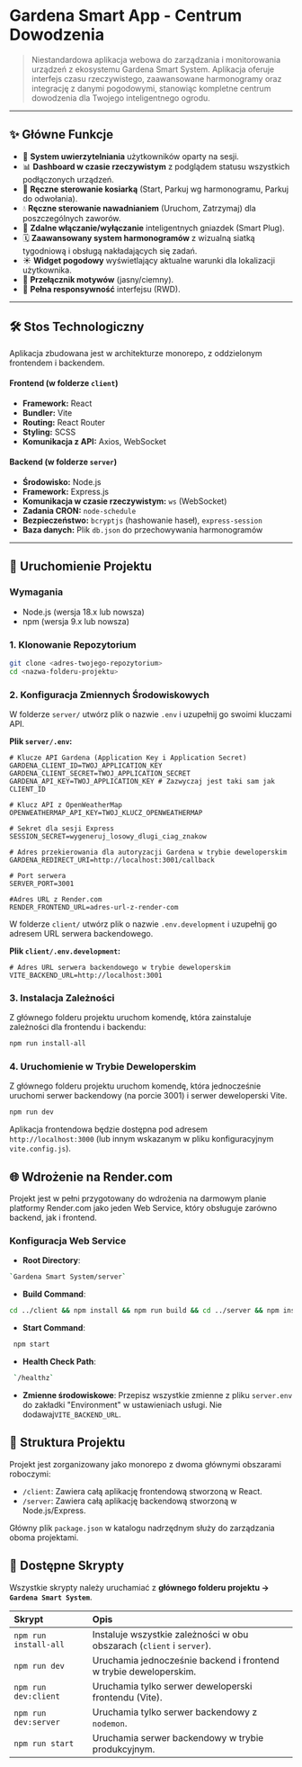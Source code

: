 # Gardena Smart App - Centrum Dowodzenia

> Niestandardowa aplikacja webowa do zarządzania i monitorowania urządzeń z ekosystemu Gardena Smart System. Aplikacja oferuje interfejs czasu rzeczywistego, zaawansowane harmonogramy oraz integrację z danymi pogodowymi, stanowiąc kompletne centrum dowodzenia dla Twojego inteligentnego ogrodu.

---

## ✨ Główne Funkcje

- 🔐 **System uwierzytelniania** użytkowników oparty na sesji.
- 📊 **Dashboard w czasie rzeczywistym** z podglądem statusu wszystkich podłączonych urządzeń.
- 🤖 **Ręczne sterowanie kosiarką** (Start, Parkuj wg harmonogramu, Parkuj do odwołania).
- 💧 **Ręczne sterowanie nawadnianiem** (Uruchom, Zatrzymaj) dla poszczególnych zaworów.
- 🔌 **Zdalne włączanie/wyłączanie** inteligentnych gniazdek (Smart Plug).
- 🗓️ **Zaawansowany system harmonogramów** z wizualną siatką tygodniową i obsługą nakładających się zadań.
- ☀️ **Widget pogodowy** wyświetlający aktualne warunki dla lokalizacji użytkownika.
- 🎨 **Przełącznik motywów** (jasny/ciemny).
- 📱 **Pełna responsywność** interfejsu (RWD).

---

## 🛠️ Stos Technologiczny

Aplikacja zbudowana jest w architekturze monorepo, z oddzielonym frontendem i backendem.

#### **Frontend (w folderze `client`)**

- **Framework:** React
- **Bundler:** Vite
- **Routing:** React Router
- **Styling:** SCSS
- **Komunikacja z API:** Axios, WebSocket

#### **Backend (w folderze `server`)**

- **Środowisko:** Node.js
- **Framework:** Express.js
- **Komunikacja w czasie rzeczywistym:** `ws` (WebSocket)
- **Zadania CRON:** `node-schedule`
- **Bezpieczeństwo:** `bcryptjs` (hashowanie haseł), `express-session`
- **Baza danych:** Plik `db.json` do przechowywania harmonogramów

---

## 🚀 Uruchomienie Projektu

### Wymagania

- Node.js (wersja 18.x lub nowsza)
- npm (wersja 9.x lub nowsza)

### 1. Klonowanie Repozytorium

```bash
git clone <adres-twojego-repozytorium>
cd <nazwa-folderu-projektu>
```

### 2. Konfiguracja Zmiennych Środowiskowych

W folderze `server/` utwórz plik o nazwie `.env` i uzupełnij go swoimi kluczami API.

**Plik `server/.env`:**

```env
# Klucze API Gardena (Application Key i Application Secret)
GARDENA_CLIENT_ID=TWOJ_APPLICATION_KEY
GARDENA_CLIENT_SECRET=TWOJ_APPLICATION_SECRET
GARDENA_API_KEY=TWOJ_APPLICATION_KEY # Zazwyczaj jest taki sam jak CLIENT_ID

# Klucz API z OpenWeatherMap
OPENWEATHERMAP_API_KEY=TWOJ_KLUCZ_OPENWEATHERMAP

# Sekret dla sesji Express
SESSION_SECRET=wygeneruj_losowy_dlugi_ciag_znakow

# Adres przekierowania dla autoryzacji Gardena w trybie deweloperskim
GARDENA_REDIRECT_URI=http://localhost:3001/callback

# Port serwera
SERVER_PORT=3001

#Adres URL z Render.com
RENDER_FRONTEND_URL=adres-url-z-render-com
```

W folderze `client/` utwórz plik o nazwie `.env.development` i uzupełnij go adresem URL serwera backendowego.

**Plik `client/.env.development`:**

```env
# Adres URL serwera backendowego w trybie deweloperskim
VITE_BACKEND_URL=http://localhost:3001
```

### 3. Instalacja Zależności

Z głównego folderu projektu uruchom komendę, która zainstaluje zależności dla frontendu i backendu:

```bash
npm run install-all
```

### 4. Uruchomienie w Trybie Deweloperskim

Z głównego folderu projektu uruchom komendę, która jednocześnie uruchomi serwer backendowy (na porcie 3001) i serwer deweloperski Vite.

```bash
npm run dev
```

Aplikacja frontendowa będzie dostępna pod adresem `http://localhost:3000` (lub innym wskazanym w pliku konfiguracyjnym `vite.config.js`).

## 🌐 Wdrożenie na Render.com

Projekt jest w pełni przygotowany do wdrożenia na darmowym planie platformy Render.com jako jeden Web Service, który obsługuje zarówno backend, jak i frontend.

### Konfiguracja Web Service

- **Root Directory**:

```bash
`Gardena Smart System/server`
```

- **Build Command**:

```bash
cd ../client && npm install && npm run build && cd ../server && npm install
```

- **Start Command**:

```bash
 npm start
```

- **Health Check Path**:

```bash
 `/healthz`
```

- **Zmienne środowiskowe**: Przepisz wszystkie zmienne z pliku `server.env` do zakładki "Environment" w ustawieniach usługi. Nie dodawaj`VITE_BACKEND_URL`.

## 📂 Struktura Projektu

Projekt jest zorganizowany jako monorepo z dwoma głównymi obszarami roboczymi:

- `/client`: Zawiera całą aplikację frontendową stworzoną w React.
- `/server`: Zawiera całą aplikację backendową stworzoną w Node.js/Express.

Główny plik `package.json` w katalogu nadrzędnym służy do zarządzania oboma projektami.

## 📜 Dostępne Skrypty

Wszystkie skrypty należy uruchamiać z **głównego folderu projektu -> `Gardena Smart System`**.

| Skrypt                | Opis                                                                  |
| :-------------------- | :-------------------------------------------------------------------- |
| `npm run install-all` | Instaluje wszystkie zależności w obu obszarach (`client` i `server`). |
| `npm run dev`         | Uruchamia jednocześnie backend i frontend w trybie deweloperskim.     |
| `npm run dev:client`  | Uruchamia tylko serwer deweloperski frontendu (Vite).                 |
| `npm run dev:server`  | Uruchamia tylko serwer backendowy z `nodemon`.                        |
| `npm run start`       | Uruchamia serwer backendowy w trybie produkcyjnym.                    |
